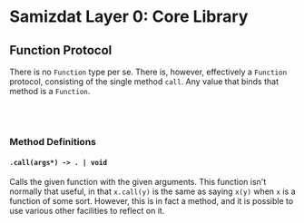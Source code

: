 Samizdat Layer 0: Core Library
==============================

Function Protocol
-----------------

There is no `Function` type per se. There is, however, effectively a
`Function` protocol, consisting of the single method `call`. Any value
that binds that method is a `Function`.


<br><br>
### Method Definitions

#### `.call(args*) -> . | void`

Calls the given function with the given arguments. This function isn't
normally that useful, in that `x.call(y)` is the same as saying `x(y)` when
`x` is a function of some sort. However, this is in fact a method, and it is
possible to use various other facilities to reflect on it.
